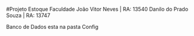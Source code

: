 #Projeto Estoque Faculdade
João Vitor Neves | RA: 13540
Danilo do Prado Souza | RA: 13747

Banco de Dados esta na pasta Config
